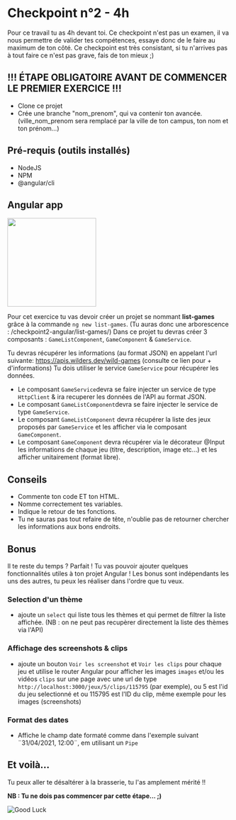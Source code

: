 # Checkpoint n°2 - **4h**

Pour ce travail tu as 4h devant toi. Ce checkpoint n'est pas un examen, il va nous permettre de valider tes compétences, essaye donc de le faire au maximum de ton côté.
Ce checkpoint est très consistant, si tu n'arrives pas à tout faire ce n'est pas grave, fais de ton mieux ;)

## **!!! ÉTAPE OBLIGATOIRE AVANT DE COMMENCER LE PREMIER EXERCICE !!!**

- Clone ce projet
- Crée une branche "nom_prenom", qui va contenir ton avancée. (ville_nom_prenom sera remplacé par la ville de ton campus, ton nom et ton prénom...)

## Pré-requis (outils installés)

- NodeJS
- NPM
- @angular/cli


## Angular app

<img src="https://appdesign.dev/wp-content/uploads/2020/08/Empresa-desarrollo-web-angular.jpg" height="200">

Pour cet exercice tu vas devoir créer un projet se nommant **list-games** grâce à la commande `ng new list-games`.
(Tu auras donc une arborescence : /checkpoint2-angular/list-games/)
Dans ce projet tu devras créer 3 composants : `GameListComponent`, `GameComponent` & `GameService`.


Tu devras récupérer les informations (au format JSON) en appelant l'url suivante: <https://apis.wilders.dev/wild-games> (consulte ce lien pour + d'informations)
Tu dois utiliser le service `GameService` pour récupérer les données.

- Le composant `GameService`devra se faire injecter un service de type `HttpClient` & ira recuperer les données de l'API au format JSON.
- Le composant `GameListComponent`devra se faire injecter le service de type `GameService`.
- Le composant `GameListComponent` devra récupérer la liste des jeux proposés par `GameService` et les afficher via le composant `GameComponent`.
- Le composant `GameComponent` devra récupérer via le décorateur @Input les informations de chaque jeu (titre, description, image etc...) et les afficher unitairement (format libre).

## Conseils
- Commente ton code ET ton HTML.
- Nomme correctement tes variables.
- Indique le retour de tes fonctions.
- Tu ne sauras pas tout refaire de tête, n'oublie pas de retourner chercher les informations aux bons endroits.

## Bonus

Il te reste du temps ? Parfait ! Tu vas pouvoir ajouter quelques fonctionnalités utiles à ton projet Angular !
Les bonus sont indépendants les uns des autres, tu peux les réaliser dans l'ordre que tu  veux.

### Selection d'un thème
- ajoute un `select` qui liste tous les thèmes et qui permet de filtrer la liste affichée. (NB : on ne peut pas recupèrer directement la liste des thèmes via l'API)

### Affichage des screenshots & clips
- ajoute un bouton `Voir les screenshot` et `Voir les clips` pour chaque jeu et utilise le router Angular pour afficher les images `images` et/ou les vidéos `clips` sur une page avec une url de type `http://localhost:3000/jeux/5/clips/115795` (par exemple), ou 5 est l'id du jeu selectionné et ou 115795 est l'ID du clip, même exemple pour les images (screenshots)
 

### Format des dates
- Affiche le champ date formaté comme dans l'exemple suivant ¨31/04/2021, 12:00¨, em utilisant un `Pipe`

## Et voilà...

Tu peux aller te désaltérer à la brasserie, tu l'as amplement mérité !!

**NB : Tu ne dois pas commencer par cette étape... ;)**

![Good Luck](https://media.giphy.com/media/AC1PtbdsJZyOQ/giphy.gif)
